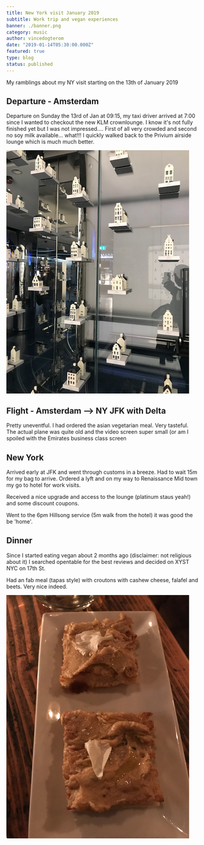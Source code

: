 ```yaml
---
title: New York visit January 2019
subtitle: Work trip and vegan experiences
banner: ./banner.png
category: music
author: vincedogterom
date: "2019-01-14T05:30:00.000Z"
featured: true
type: blog
status: published
---
```



My ramblings about my NY visit starting on the 13th of January 2019


## Departure - Amsterdam

Departure on Sunday the 13rd of Jan at 09:15, my taxi driver arrived at 7:00 since I wanted to checkout the new KLM crownlounge. I know it's not fully finished yet but I was not impressed.... First of all very crowded and second no soy milk available... what!!! I quickly walked back to the Privium airside lounge which is much much better.

![IMAGE](./crown.png)

## Flight - Amsterdam --> NY JFK with Delta

Pretty uneventful. I had ordered the asian vegetarian meal. Very tasteful.
The actual plane was quite old and the video screen super small (or am I spoiled with the Emirates business class screen

## New York
Arrived early at JFK and went through customs in a breeze. Had to wait 15m for my bag to arrive. Ordered a lyft and on my way to Renaissance Mid town my go to hotel for work visits.

Received a nice upgrade and access to the lounge (platinum staus yeah!) and some discount coupons.

Went to the 6pm Hillsong service (5m walk from the hotel) it was good the be 'home'.

## Dinner

Since I started eating vegan about 2 months ago (disclaimer: not religious about it) I searched opentable for the best reviews and decided on XYST NYC on 17th St.

Had an fab meal (tapas style) with croutons with cashew cheese, falafel and beets. Very nice indeed.

![IMAGE](./vegan.png)
